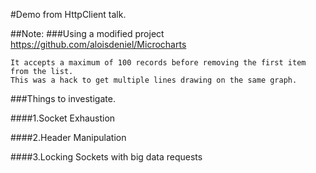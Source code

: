 #Demo from HttpClient talk.

##Note:
###Using a modified project
https://github.com/aloisdeniel/Microcharts

```
It accepts a maximum of 100 records before removing the first item from the list.
This was a hack to get multiple lines drawing on the same graph.
```
###Things to investigate.

####1.Socket Exhaustion

####2.Header Manipulation

####3.Locking Sockets with big data requests